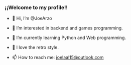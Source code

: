 ### ¡¡Welcome to my profile!!

- 👋 Hi, I’m @JoeArzo
- 👀 I’m interested in backend and games programming.
- 📖 I’m currently learning Python and Web programming.
- 👾 I love the retro style.

- 📫 How to reach me: joelaal15@outlook.com

<!---
JoeArzo/JoeArzo is a ✨ special ✨ repository because its `README.md` (this file) appears on your GitHub profile.
You can click the Preview link to take a look at your changes.
--->

